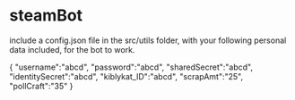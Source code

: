 # steamBot
include a config.json file in the src/utils folder, with your following personal data included, for the bot to work.

{
	"username":"abcd",
	"password":"abcd",
	"sharedSecret":"abcd", 
	"identitySecret":"abcd",
	"kiblykat_ID":"abcd",
	"scrapAmt":"25",
	"pollCraft":"35"
}
